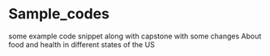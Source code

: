 # Sample_codes
some example code snippet along with capstone with some changes
About food and health in different states of the US 
